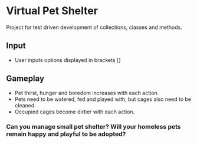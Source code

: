 # Virtual Pet Shelter

Project for test driven development of collections, classes and methods.

## Input
- User inputs options displayed in brackets []

## Gameplay
- Pet thirst, hunger and boredom increases with each action. 
- Pets need to be watered, fed and played with, but cages also need to be cleaned.
- Occupied cages become dirtier with each action.

### Can you manage small pet shelter? Will your homeless pets remain happy and playful to be adopted?
